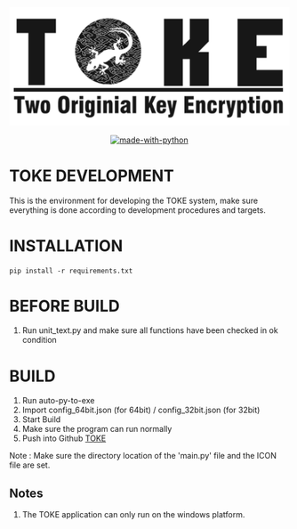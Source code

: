 !["Two Original Key Encryption"](./Documentation/LOGO%20PANJANG%20WITH%20BG.png "Two Original Key Encryption")
<p align="center"> 
    <a href="https://www.python.org/"><img alt="made-with-python" src="http://ForTheBadge.com/images/badges/made-with-python.svg"></a>
</p>

# TOKE DEVELOPMENT 
This is the environment for developing the TOKE system, make sure everything is done according to development procedures and targets.

# INSTALLATION

    pip install -r requirements.txt

# BEFORE BUILD
1. Run unit_text.py and make sure all functions have been checked in ok condition
    
# BUILD
1. Run auto-py-to-exe
2. Import config_64bit.json (for 64bit) / config_32bit.json (for 32bit)
3. Start Build
4. Make sure the program can run normally
5. Push into Github [TOKE](https://github.com/rahmatagungj/toke)

Note : Make sure the directory location of the 'main.py' file and the ICON file are set.

## Notes
1. The TOKE application can only run on the windows platform.
